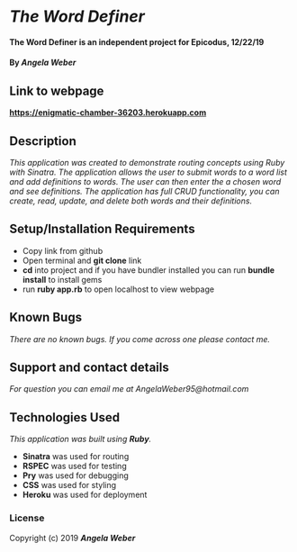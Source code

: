 # _The Word Definer_

#### **The Word Definer is an independent project for Epicodus, 12/22/19**

#### By _**Angela Weber**_

## Link to webpage
__https://enigmatic-chamber-36203.herokuapp.com__

## Description
  _This application was created to demonstrate routing concepts using Ruby with Sinatra. The application allows the user to submit words to a word list and add definitions to words. The user can then enter the a chosen word and see definitions. The application has full CRUD functionality, you can create, read, update, and delete both words and their definitions._

## Setup/Installation Requirements

* Copy link from github
* Open terminal and __git clone__ link
* __cd__ into project and if you have bundler installed you can run __bundle install__ to install gems
* run __ruby app.rb__ to open localhost to view webpage

## Known Bugs

_There are no known bugs. If you come across one please contact me._

## Support and contact details

_For question you can email me at AngelaWeber95@hotmail.com_

## Technologies Used

_This application was built using __Ruby__._
* __Sinatra__ was used for routing
* __RSPEC__ was used for testing
* __Pry__ was used for debugging
* __CSS__ was used for styling
* __Heroku__ was used for deployment

### License

Copyright (c) 2019 **_Angela Weber_**
